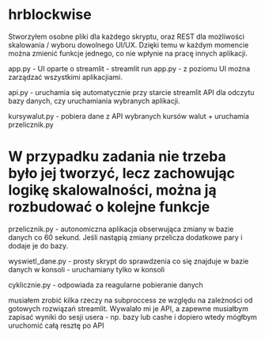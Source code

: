 ﻿# hrblockwise

Stworzyłem osobne pliki dla każdego skryptu, oraz REST dla możliwości skalowania / wyboru dowolnego UI/UX.
Dzięki temu w każdym momencie można zmienić funkcje jednego, co nie wpłynie na pracę innych aplikacji.

app.py - UI oparte o streamlit - streamlit run app.py - z poziomu UI można zarządzać wszystkimi aplikacjiami.  

api.py - uruchamia się automatycznie przy starcie streamlit API dla odczytu bazy danych, czy uruchamiania wybranych aplikacji.

kursywalut.py - pobiera dane z API wybranych kursów walut + uruchamia przelicznik.py

# W przypadku zadania nie trzeba było jej tworzyć, lecz zachowując logikę skalowalności, można ją rozbudować o kolejne funkcje
przelicznik.py - autonomiczna aplikacja obserwująca zmiany w bazie danych co 60 sekund. Jeśli nastąpią zmiany <pobranie nowych danych> przelicza dodatkowe pary i dodaje je do bazy.

wyswietl_dane.py - prosty skrypt do sprawdzenia co się znajduje w bazie danych w konsoli - uruchamiany tylko w konsoli

cyklicznie.py - odpowiada za reagularne pobieranie danych

musiałem zrobić kilka rzeczy na subproccess ze względu na zależności od gotowych rozwiązań streamlit. Wywalało mi je API, a zapewne musiałbym zapisać wyniki do sesji usera - np. bazy lub cashe i dopiero wtedy mógłbym uruchomić całą resztę po API
